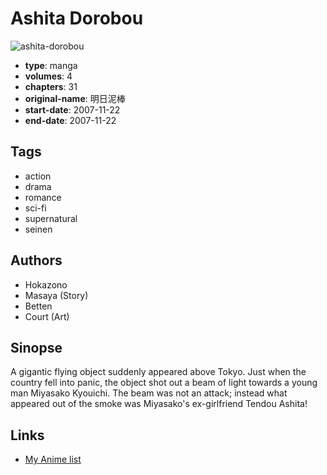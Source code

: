 # Ashita Dorobou

![ashita-dorobou](https://cdn.myanimelist.net/images/manga/1/58685.jpg)

-   **type**: manga
-   **volumes**: 4
-   **chapters**: 31
-   **original-name**: 明日泥棒
-   **start-date**: 2007-11-22
-   **end-date**: 2007-11-22

## Tags

-   action
-   drama
-   romance
-   sci-fi
-   supernatural
-   seinen

## Authors

-   Hokazono
-   Masaya (Story)
-   Betten
-   Court (Art)

## Sinopse

A gigantic flying object suddenly appeared above Tokyo. Just when the country fell into panic, the object shot out a beam of light towards a young man Miyasako Kyouichi. The beam was not an attack; instead what appeared out of the smoke was Miyasako's ex-girlfriend Tendou Ashita!

## Links

-   [My Anime list](https://myanimelist.net/manga/25396/Ashita_Dorobou)
